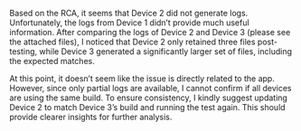 Based on the RCA, it seems that Device 2 did not generate logs. Unfortunately, the logs from Device 1 didn’t provide much useful information. After comparing the logs of Device 2 and Device 3 (please see the attached files), I noticed that Device 2 only retained three files post-testing, while Device 3 generated a significantly larger set of files, including the expected matches.

At this point, it doesn’t seem like the issue is directly related to the app. However, since only partial logs are available, I cannot confirm if all devices are using the same build. To ensure consistency, I kindly suggest updating Device 2 to match Device 3’s build and running the test again. This should provide clearer insights for further analysis.